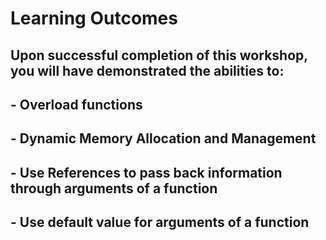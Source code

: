 # Learning Outcomes

## Upon successful completion of this workshop, you will have demonstrated the abilities to:

## - Overload functions
## - Dynamic Memory Allocation and Management
## - Use References to pass back information through arguments of a function
## - Use default value for arguments of a function
